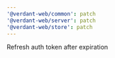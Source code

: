 ```yaml
---
'@verdant-web/common': patch
'@verdant-web/server': patch
'@verdant-web/store': patch
---
```


Refresh auth token after expiration
